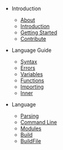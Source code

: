 - Introduction
  - [About](https://github.com/binkiklou/Chirp/edit/master/Documentation/README.md)
  - [Introduction](https://github.com/binkiklou/Chirp/edit/master/Documentation/Introduction.md)
  - [Getting Started](https://github.com/binkiklou/Chirp/edit/master/Documentation/Getting%20Started.md)
  - [Contribute](https://github.com/binkiklou/Chirp/edit/master/Documentation/Contribute.md)

- Language Guide
  - [Syntax](https://github.com/binkiklou/Chirp/edit/master/Documentation/Syntax.md)
  - [Errors](https://github.com/binkiklou/Chirp/edit/master/Documentation/Errors.md)
  - [Variables](https://github.com/binkiklou/Chirp/edit/master/Documentation/Variables.md)
  - [Functions](https://github.com/binkiklou/Chirp/edit/master/Documentation/Functions.md)
  - [Importing](https://github.com/binkiklou/Chirp/edit/master/Documentation/Importing.md)
  - [Inner](https://github.com/binkiklou/Chirp/edit/master/Documentation/Inner.md)

- Language
  - [Parsing](https://github.com/binkiklou/Chirp/edit/master/Documentation/Parsing.md)
  - [Command Line](https://github.com/binkiklou/Chirp/edit/master/Documentation/Command%20Line.md)
  - [Modules](https://github.com/binkiklou/Chirp/edit/master/Documentation/Modules.md)
  - [Build](https://github.com/binkiklou/Chirp/edit/master/Documentation/Build.md)
  - [BuildFile](https://github.com/binkiklou/Chirp/edit/master/Documentation/Build%20File.md)
